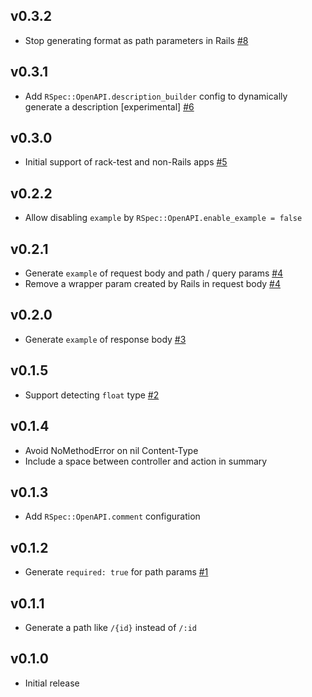 ## v0.3.2

* Stop generating format as path parameters in Rails
  [#8](https://github.com/k0kubun/rspec-openapi/issues/8)

## v0.3.1

* Add `RSpec::OpenAPI.description_builder` config to dynamically generate a description [experimental]
  [#6](https://github.com/k0kubun/rspec-openapi/issues/6)

## v0.3.0

* Initial support of rack-test and non-Rails apps [#5](https://github.com/k0kubun/rspec-openapi/issues/5)

## v0.2.2

* Allow disabling `example` by `RSpec::OpenAPI.enable_example = false`

## v0.2.1

* Generate `example` of request body and path / query params
  [#4](https://github.com/k0kubun/rspec-openapi/issues/4)
* Remove a wrapper param created by Rails in request body
  [#4](https://github.com/k0kubun/rspec-openapi/issues/4)

## v0.2.0

* Generate `example` of response body [#3](https://github.com/k0kubun/rspec-openapi/issues/3)

## v0.1.5

* Support detecting `float` type [#2](https://github.com/k0kubun/rspec-openapi/issues/2)

## v0.1.4

* Avoid NoMethodError on nil Content-Type
* Include a space between controller and action in summary

## v0.1.3

* Add `RSpec::OpenAPI.comment` configuration

## v0.1.2

* Generate `required: true` for path params [#1](https://github.com/k0kubun/rspec-openapi/issues/1)

## v0.1.1

* Generate a path like `/{id}` instead of `/:id`

## v0.1.0

* Initial release
